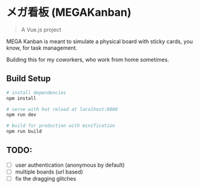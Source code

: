 # メガ看板 (MEGAKanban)

> A Vue.js project

MEGA Kanban is meant to simulate a physical board with sticky cards, you know, for task management.

Building this for my coworkers, who work from home sometimes.

## Build Setup

``` bash
# install dependencies
npm install

# serve with hot reload at localhost:8080
npm run dev

# build for production with minification
npm run build
```

## TODO:

 - [ ] user authentication (anonymous by default)
 - [ ] multiple boards (url based)
 - [ ] fix the dragging glitches
